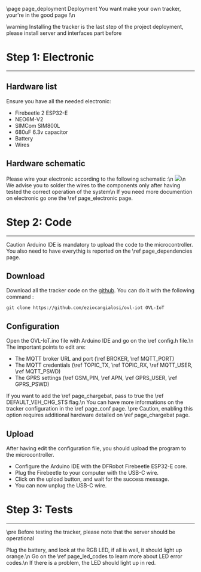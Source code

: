 \page page_deployment Deployment
You want make your own tracker, your're in the good page !\n

\warning Installing the tracker is the last step of the project deployment, please install server and interfaces part before

# Step 1: Electronic
***

## Hardware list
Ensure you have all the needed electronic:
 - Firebeetle 2 ESP32-E
 - NEO6M-V2
 - SIMCom SIM800L
 - 680uF 6.3v capacitor
 - Battery 
 - Wires

## Hardware schematic
Please wire your electronic according to the following schematic :\n
<img src="./src/media/electronic_schematic.png">\n
We advise you to solder the wires to the components only after having tested the correct operation of the system\n
If you need more documention on electronic go one the \ref page_electronic page.

# Step 2: Code
***
Caution Arduino IDE is mandatory to upload the code to the microcontroller.
You also need to have everythig is reported on the \ref page_dependencies page.

## Download
Download all the tracker code on the <a href="https://github.com/eziocangialosi/ovl-iot">github</a>. You can do it with the following command :
```
git clone https://github.com/eziocangialosi/ovl-iot OVL-IoT
```
## Configuration
Open the OVL-IoT.ino file with Arduino IDE and go on the \ref config.h file.\n
The important points to edit are:
 - The MQTT broker URL and port (\ref BROKER, \ref MQTT_PORT)
 - The MQTT credentials (\ref TOPIC_TX, \ref TOPIC_RX, \ref MQTT_USER, \ref MQTT_PSWD)
 - The GPRS settings (\ref GSM_PIN, \ref APN, \ref GPRS_USER, \ref GPRS_PSWD)

If you want to add the \ref page_chargebat, pass to true the \ref DEFAULT_VEH_CHG_STS flag.\n
You can have more informations on the tracker configuration in the \ref page_conf page.
\pre Caution, enabling this option requires additional hardware detailed on \ref page_chargebat page.

## Upload
After having edit the configuration file, you should upload the program to the microcontroller.
- Configure the Arduino IDE with the DFRobot Firebeetle ESP32-E core.
- Plug the Firebeetle to your computer with the USB-C wire.
- Click on the upload button, and wait for the success message.
- You can now unplug the USB-C wire.

# Step 3: Tests
***
\pre Before testing the tracker, please note that the server should be operational

Plug the battery, and look at the RGB LED, if all is well, it should light up orange.\n
Go on the \ref page_led_codes to learn more about LED error codes.\n
If there is a problem, the LED should light up in red.
